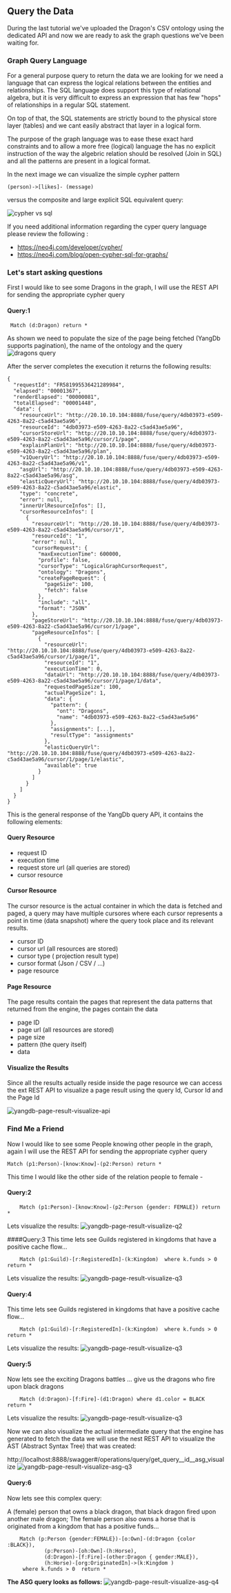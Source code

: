 ## Query the Data
During the last tutorial we've uploaded the Dragon's CSV ontology using the dedicated API and now we are ready to ask the
graph questions we've been waiting for.

### Graph Query Language
For a general purpose query to return the data we are looking for we need a language that can express the logical relations between the 
entities and relationships. The SQL language does support this type of relational algebra, but it is very difficult to express an expression that has
few "hops" of relationships in a regular SQL statement.

On top of that, the SQL statements are strictly bound to the physical store layer (tables) and we cant easily abstract that layer in a logical form.

The purpose of the graph language was to ease these exact hard constraints and to allow a more free (logical) language the has no explicit instruction of the way the algebric relation
should be resolved (Join in SQL) and all the patterns are present in a logical format.

In the next image we can visualize the simple cypher pattern
    
    (person)->[likes]- (message) 

versus the composite and large explicit SQL equivalent query:

![cypher vs sql](img/cypher_vs_sql.png)

If you need additional information regarding the cyper query language please review
the following :
 
 - https://neo4j.com/developer/cypher/ 
 - https://neo4j.com/blog/open-cypher-sql-for-graphs/

### Let's start asking questions
First I would like to see some Dragons in the graph, I will use the REST API for sending the appropriate cypher query

#### Query:1

     Match (d:Dragon) return *

As shown we need to populate the size of the page being fetched (YangDb supports pagination), the name of the ontology and the query
![dragons query](img/yangdb-query1-dragons.png)

After the server completes the execution it returns the following results:
    
```
{
  "requestId": "FR581995536421289984",
  "elapsed": "00001367",
  "renderElapsed": "00000081",
  "totalElapsed": "00001448",
  "data": {
    "resourceUrl": "http://20.10.10.104:8888/fuse/query/4db03973-e509-4263-8a22-c5ad43ae5a96",
    "resourceId": "4db03973-e509-4263-8a22-c5ad43ae5a96",
    "cursorStoreUrl": "http://20.10.10.104:8888/fuse/query/4db03973-e509-4263-8a22-c5ad43ae5a96/cursor/1/page",
    "explainPlanUrl": "http://20.10.10.104:8888/fuse/query/4db03973-e509-4263-8a22-c5ad43ae5a96/plan",
    "v1QueryUrl": "http://20.10.10.104:8888/fuse/query/4db03973-e509-4263-8a22-c5ad43ae5a96/v1",
    "asgUrl": "http://20.10.10.104:8888/fuse/query/4db03973-e509-4263-8a22-c5ad43ae5a96/asg",
    "elasticQueryUrl": "http://20.10.10.104:8888/fuse/query/4db03973-e509-4263-8a22-c5ad43ae5a96/elastic",
    "type": "concrete",
    "error": null,
    "innerUrlResourceInfos": [],
    "cursorResourceInfos": [
      {
        "resourceUrl": "http://20.10.10.104:8888/fuse/query/4db03973-e509-4263-8a22-c5ad43ae5a96/cursor/1",
        "resourceId": "1",
        "error": null,
        "cursorRequest": {
          "maxExecutionTime": 600000,
          "profile": false,
          "cursorType": "LogicalGraphCursorRequest",
          "ontology": "Dragons",
          "createPageRequest": {
            "pageSize": 100,
            "fetch": false
          },
          "include": "all",
          "format": "JSON"
        },
        "pageStoreUrl": "http://20.10.10.104:8888/fuse/query/4db03973-e509-4263-8a22-c5ad43ae5a96/cursor/1/page",
        "pageResourceInfos": [
          {
            "resourceUrl": "http://20.10.10.104:8888/fuse/query/4db03973-e509-4263-8a22-c5ad43ae5a96/cursor/1/page/1",
            "resourceId": "1",
            "executionTime": 0,
            "dataUrl": "http://20.10.10.104:8888/fuse/query/4db03973-e509-4263-8a22-c5ad43ae5a96/cursor/1/page/1/data",
            "requestedPageSize": 100,
            "actualPageSize": 1,
            "data": {
              "pattern": {
                "ont": "Dragons",
                "name": "4db03973-e509-4263-8a22-c5ad43ae5a96"
              },
              "assignments": [...],
              "resultType": "assignments"
            },
            "elasticQueryUrl": "http://20.10.10.104:8888/fuse/query/4db03973-e509-4263-8a22-c5ad43ae5a96/cursor/1/page/1/elastic",
            "available": true
          }
        ]
      }
    ]
  }
}
```        

This is the general response of the YangDb query API, it contains the following elements:

#### Query Resource 
 - request ID
 - execution time
 - request store url (all queries are stored)
 - cursor resource

#### Cursor Resource 
The cursor resource is the actual container in which the data is fetched and paged, a query may have multiple cursores where each cursor
represents a point in time (data snapshot) where the query took place and its relevant results.

 - cursor ID
 - cursor url (all resources are stored)
 - cursor type ( projection result type)
 - cursor format (Json / CSV / ...)
 - page resource

#### Page Resource 
The page results contain the pages that represent the data patterns that returned from the engine, the pages contain the data 

- page ID
- page url (all resources are stored)
- page size
- pattern (the query itself)
- data 

#### Visualize the Results 
Since all the results actually reside inside the page resource we can access the ext REST API to visualize a page result using
the query Id, Cursor Id and the Page Id 

![yangdb-page-result-visualize-api](img/yangdb-page-result-visualize-api.png)

### Find Me a Friend
Now I would like to see some People knowing other people in the graph, again I will use the REST API for sending the appropriate cypher query

    Match (p1:Person)-[know:Know]-(p2:Person) return *

This time I would like the other side of the relation people to female -

#### Query:2
```
    Match (p1:Person)-[know:Know]-(p2:Person {gender: FEMALE}) return *
```

Lets visualize the results:
![yangdb-page-result-visualize-q2](img/visualize-q2.png)



####Query:3
This time lets see Guilds registered in kingdoms that have a positive cache flow...
```
    Match (p1:Guild)-[r:RegisteredIn]-(k:Kingdom)  where k.funds > 0 return *
```

Lets visualize the results:
![yangdb-page-result-visualize-q3](img/visualize-q3.png)

#### Query:4
This time lets see Guilds registered in kingdoms that have a positive cache flow...
```
    Match (p1:Guild)-[r:RegisteredIn]-(k:Kingdom)  where k.funds > 0 return *
```

Lets visualize the results:
![yangdb-page-result-visualize-q3](img/visualize-q3.png)

#### Query:5
Now lets see the exciting Dragons battles ... give us the dragons who fire upon black dragons
```
    Match (d:Dragon)-[f:Fire]-(d1:Dragon) where d1.color = BLACK return *
```


Lets visualize the results:
![yangdb-page-result-visualize-q3](img/todo.png)

Now we can also visualize the actual intermediate query that the engine has generated to fetch the data
we will use the nest REST API to visualize the AST (Abstract Syntax Tree) that was created:

http://localhost:8888/swagger#/operations/query/get_query__id__asg_visualize
![yangdb-page-result-visualize-asg-q3](img/visualize-asg-q3.png)


#### Query:6
Now lets see this complex query:

A (female) person that owns a black dragon, that black dragon fired upon another male dragon;
The female person also owns a horse that is originated from a kingdom that has a positive funds...


```
    Match (p:Person {gender:FEMALE})-[o:Own]-(d:Dragon {color :BLACK}),
            (p:Person)-[oh:Own]-(h:Horse),
            (d:Dragon)-[f:Fire]-(other:Dragon { gender:MALE}),
            (h:Horse)-[org:OriginatedIn]->(k:Kingdom )
     where k.funds > 0  return *
```

**The ASG query looks as follows:**
![yangdb-page-result-visualize-asg-q4](img/visualize-asg-q4.png)
